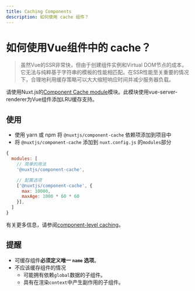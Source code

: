 ```yaml
---
title: Caching Components
description: 如何使用 cache 组件？
---
```


# 如何使用Vue组件中的 cache？

> 虽然Vue的SSR非常快，但由于创建组件实例和Virtual DOM节点的成本，它无法与纯粹基于字符串的模板的性能相匹配。在SSR性能至关重要的情况下，合理地利用缓存策略可以大大缩短响应时间并减少服务器负载。

请使用Nuxt.js的[Component Cache module](https://github.com/nuxt-community/modules/tree/master/packages/component-cache)模块。此模块使用vue-server-renderer为Vue组件添加LRU缓存支持。

## 使用

- 使用 yarn 或 npm 将 `@nuxtjs/component-cache` 依赖项添加到项目中
- 将 `@nuxtjs/component-cache` 添加到 `nuxt.config.js` 的`modules`部分

```js
{
  modules: [
    // 简单的用法
    '@nuxtjs/component-cache',

    // 配置选项
    ['@nuxtjs/component-cache', {
      max: 10000,
      maxAge: 1000 * 60 * 60
    }],
  ]
}
```

有关更多信息，请参阅[component-level caching](http://ssr.vuejs.org/en/caching.html#component-level-caching)。

## 提醒

- 可缓存组件**必须定义唯一 `name` 选项**。
- 不应该缓存组件的情况
  - 可能拥有依赖`global`数据的子组件。
  - 具有在渲染`context`中产生副作用的子组件。
